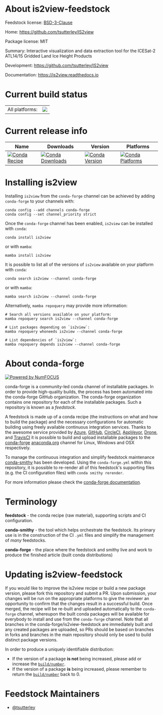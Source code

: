About is2view-feedstock
=======================

Feedstock license: [BSD-3-Clause](https://github.com/conda-forge/is2view-feedstock/blob/main/LICENSE.txt)

Home: https://github.com/tsutterley/IS2view

Package license: MIT

Summary: Interactive visualization and data extraction tool for the ICESat-2 ATL14/15 Gridded Land Ice Height Products


Development: https://github.com/tsutterley/IS2view

Documentation: https://is2view.readthedocs.io

Current build status
====================


<table><tr><td>All platforms:</td>
    <td>
      <a href="https://dev.azure.com/conda-forge/feedstock-builds/_build/latest?definitionId=19889&branchName=main">
        <img src="https://dev.azure.com/conda-forge/feedstock-builds/_apis/build/status/is2view-feedstock?branchName=main">
      </a>
    </td>
  </tr>
</table>

Current release info
====================

| Name | Downloads | Version | Platforms |
| --- | --- | --- | --- |
| [![Conda Recipe](https://img.shields.io/badge/recipe-is2view-green.svg)](https://anaconda.org/conda-forge/is2view) | [![Conda Downloads](https://img.shields.io/conda/dn/conda-forge/is2view.svg)](https://anaconda.org/conda-forge/is2view) | [![Conda Version](https://img.shields.io/conda/vn/conda-forge/is2view.svg)](https://anaconda.org/conda-forge/is2view) | [![Conda Platforms](https://img.shields.io/conda/pn/conda-forge/is2view.svg)](https://anaconda.org/conda-forge/is2view) |

Installing is2view
==================

Installing `is2view` from the `conda-forge` channel can be achieved by adding `conda-forge` to your channels with:

```
conda config --add channels conda-forge
conda config --set channel_priority strict
```

Once the `conda-forge` channel has been enabled, `is2view` can be installed with `conda`:

```
conda install is2view
```

or with `mamba`:

```
mamba install is2view
```

It is possible to list all of the versions of `is2view` available on your platform with `conda`:

```
conda search is2view --channel conda-forge
```

or with `mamba`:

```
mamba search is2view --channel conda-forge
```

Alternatively, `mamba repoquery` may provide more information:

```
# Search all versions available on your platform:
mamba repoquery search is2view --channel conda-forge

# List packages depending on `is2view`:
mamba repoquery whoneeds is2view --channel conda-forge

# List dependencies of `is2view`:
mamba repoquery depends is2view --channel conda-forge
```


About conda-forge
=================

[![Powered by
NumFOCUS](https://img.shields.io/badge/powered%20by-NumFOCUS-orange.svg?style=flat&colorA=E1523D&colorB=007D8A)](https://numfocus.org)

conda-forge is a community-led conda channel of installable packages.
In order to provide high-quality builds, the process has been automated into the
conda-forge GitHub organization. The conda-forge organization contains one repository
for each of the installable packages. Such a repository is known as a *feedstock*.

A feedstock is made up of a conda recipe (the instructions on what and how to build
the package) and the necessary configurations for automatic building using freely
available continuous integration services. Thanks to the awesome service provided by
[Azure](https://azure.microsoft.com/en-us/services/devops/), [GitHub](https://github.com/),
[CircleCI](https://circleci.com/), [AppVeyor](https://www.appveyor.com/),
[Drone](https://cloud.drone.io/welcome), and [TravisCI](https://travis-ci.com/)
it is possible to build and upload installable packages to the
[conda-forge](https://anaconda.org/conda-forge) [anaconda.org](https://anaconda.org/)
channel for Linux, Windows and OSX respectively.

To manage the continuous integration and simplify feedstock maintenance
[conda-smithy](https://github.com/conda-forge/conda-smithy) has been developed.
Using the ``conda-forge.yml`` within this repository, it is possible to re-render all of
this feedstock's supporting files (e.g. the CI configuration files) with ``conda smithy rerender``.

For more information please check the [conda-forge documentation](https://conda-forge.org/docs/).

Terminology
===========

**feedstock** - the conda recipe (raw material), supporting scripts and CI configuration.

**conda-smithy** - the tool which helps orchestrate the feedstock.
                   Its primary use is in the construction of the CI ``.yml`` files
                   and simplify the management of *many* feedstocks.

**conda-forge** - the place where the feedstock and smithy live and work to
                  produce the finished article (built conda distributions)


Updating is2view-feedstock
==========================

If you would like to improve the is2view recipe or build a new
package version, please fork this repository and submit a PR. Upon submission,
your changes will be run on the appropriate platforms to give the reviewer an
opportunity to confirm that the changes result in a successful build. Once
merged, the recipe will be re-built and uploaded automatically to the
`conda-forge` channel, whereupon the built conda packages will be available for
everybody to install and use from the `conda-forge` channel.
Note that all branches in the conda-forge/is2view-feedstock are
immediately built and any created packages are uploaded, so PRs should be based
on branches in forks and branches in the main repository should only be used to
build distinct package versions.

In order to produce a uniquely identifiable distribution:
 * If the version of a package **is not** being increased, please add or increase
   the [``build/number``](https://docs.conda.io/projects/conda-build/en/latest/resources/define-metadata.html#build-number-and-string).
 * If the version of a package **is** being increased, please remember to return
   the [``build/number``](https://docs.conda.io/projects/conda-build/en/latest/resources/define-metadata.html#build-number-and-string)
   back to 0.

Feedstock Maintainers
=====================

* [@tsutterley](https://github.com/tsutterley/)

